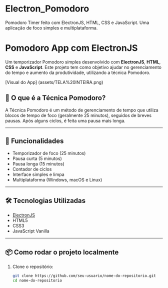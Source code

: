 # Electron_Pomodoro
Pomodoro Timer feito com ElectronJS, HTML, CSS e JavaScript. Uma aplicação de foco simples e multiplataforma.


# Pomodoro App com ElectronJS

Um temporizador Pomodoro simples desenvolvido com **ElectronJS**, **HTML**, **CSS** e **JavaScript**. Este projeto tem como objetivo ajudar no gerenciamento do tempo e aumento da produtividade, utilizando a técnica Pomodoro.

 [Visual do App]
 (assets/TELA%20INTEIRA.png)

## 🧠 O que é a Técnica Pomodoro?

A Técnica Pomodoro é um método de gerenciamento de tempo que utiliza blocos de tempo de foco (geralmente 25 minutos), seguidos de breves pausas. Após alguns ciclos, é feita uma pausa mais longa.

---

## 🚀 Funcionalidades

- Temporizador de foco (25 minutos)
- Pausa curta (5 minutos)
- Pausa longa (15 minutos)
- Contador de ciclos
- Interface simples e limpa
- Multiplataforma (Windows, macOS e Linux)

---

## 🛠️ Tecnologias Utilizadas

- [ElectronJS](https://www.electronjs.org/)
- HTML5
- CSS3
- JavaScript Vanilla

---

## 📦 Como rodar o projeto localmente

1. Clone o repositório:
   ```bash
   git clone https://github.com/seu-usuario/nome-do-repositorio.git
   cd nome-do-repositorio
